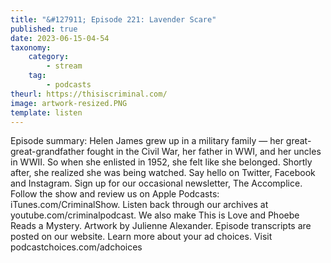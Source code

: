 ```yaml
---
title: "&#127911; Episode 221: Lavender Scare"
published: true
date: 2023-06-15-04-54
taxonomy:
    category:
        - stream
    tag:
        - podcasts
theurl: https://thisiscriminal.com/
image: artwork-resized.PNG
template: listen
---
```


Episode summary: Helen James grew up in a military family &mdash; her great-great-grandfather fought in the Civil War, her father in WWI, and her uncles in WWII. So when she enlisted in 1952, she felt like she belonged. Shortly after, she realized she was being watched. Say hello on Twitter, Facebook and Instagram. Sign up for our occasional newsletter, The Accomplice. Follow the show and review us on Apple Podcasts: iTunes.com/CriminalShow. Listen back through our archives at youtube.com/criminalpodcast. We also make This is Love and Phoebe Reads a Mystery. Artwork by Julienne Alexander. Episode transcripts are posted on our website. Learn more about your ad choices. Visit podcastchoices.com/adchoices
